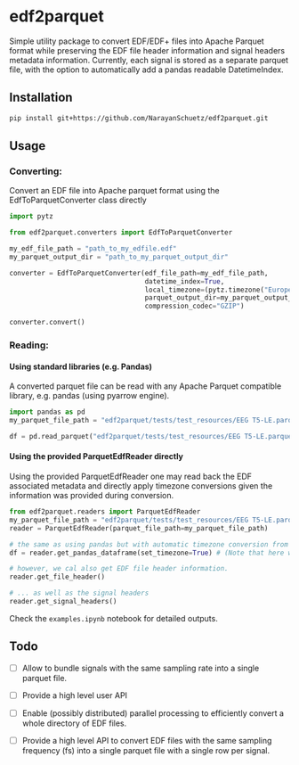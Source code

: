 # edf2parquet
Simple utility package to convert EDF/EDF+ files into Apache Parquet format 
while preserving the EDF file header information and signal headers metadata information.
Currently, each signal is stored as a separate parquet file, with the option to automatically
add a pandas readable DatetimeIndex.

## Installation

```bash
pip install git+https://github.com/NarayanSchuetz/edf2parquet.git
```

## Usage
### Converting: 
Convert an EDF file into Apache parquet format using the EdfToParquetConverter class directly
```python
import pytz

from edf2parquet.converters import EdfToParquetConverter

my_edf_file_path = "path_to_my_edfile.edf"
my_parquet_output_dir = "path_to_my_parquet_output_dir"

converter = EdfToParquetConverter(edf_file_path=my_edf_file_path,
                                  datetime_index=True,
                                  local_timezone=(pytz.timezone("Europe/Zurich"), pytz.timezone("Europe/Zurich")),
                                  parquet_output_dir=my_parquet_output_dir,
                                  compression_codec="GZIP")

converter.convert()
```
### Reading:
#### Using standard libraries (e.g. Pandas)
A converted parquet file can be read with any Apache Parquet compatible library, e.g. pandas (using pyarrow engine).
```python
import pandas as pd
my_parquet_file_path = "edf2parquet/tests/test_resources/EEG T5-LE.parquet"

df = pd.read_parquet("edf2parquet/tests/test_resources/EEG T5-LE.parquet")
```
#### Using the provided ParquetEdfReader directly
Using the provided ParquetEdfReader one may read back the EDF associated metadata and directly apply timezone 
conversions given the information was provided during conversion.
```python
from edf2parquet.readers import ParquetEdfReader
my_parquet_file_path = "edf2parquet/tests/test_resources/EEG T5-LE.parquet"
reader = ParquetEdfReader(parquet_file_path=my_parquet_file_path)

# the same as using pandas but with automatic timezone conversion from UTC to local timezone.
df = reader.get_pandas_dataframe(set_timezone=True) # (Note that here we set a timezone which is different to when we used plain pandas)

# however, we cal also get EDF file header information.
reader.get_file_header()

# ... as well as the signal headers
reader.get_signal_headers()
```

Check the `examples.ipynb` notebook for detailed outputs.

## Todo
- [ ] Allow to bundle signals with the same sampling rate into a single parquet file.
- [ ] Provide a high level user API
- [ ] Enable (possibly distributed) parallel processing to efficiently convert a whole directory of EDF files.
- [ ] Provide a high level API to convert EDF files with the same sampling frequency (fs) into a single parquet file with a single row per signal.

